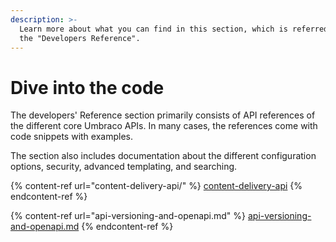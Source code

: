 ```yaml
---
description: >-
  Learn more about what you can find in this section, which is referred to as
  the "Developers Reference".
---
```


# Dive into the code

The developers' Reference section primarily consists of API references of the different core Umbraco APIs. In many cases, the references come with code snippets with examples.

The section also includes documentation about the different configuration options, security, advanced templating, and searching.

{% content-ref url="content-delivery-api/" %}
[content-delivery-api](content-delivery-api/)
{% endcontent-ref %}

{% content-ref url="api-versioning-and-openapi.md" %}
[api-versioning-and-openapi.md](api-versioning-and-openapi.md)
{% endcontent-ref %}

